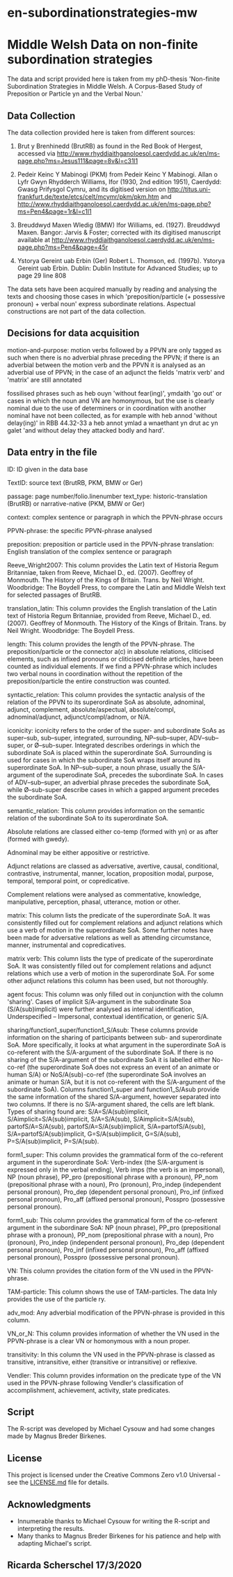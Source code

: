 # en-subordinationstrategies-mw

# Middle Welsh Data on non-finite subordination strategies

The data and script provided here is taken from my phD-thesis 'Non-finite Subordination Strategies in Middle Welsh. A Corpus-Based Study of Preposition or Particle yn and the Verbal Noun.'

## Data Collection

The data collection provided here is taken from different sources: 

1) Brut y Brenhinedd (BrutRB)
 as found in the Red Book of Hergest, accessed via http://www.rhyddiaithganoloesol.caerdydd.ac.uk/en/ms-page.php?ms=Jesus111&page=8v&l=c31l1 

2) Pedeir Keinc Y Mabinogi (PKM)
from Pedeir Keinc Y Mabinogi. Allan o Lyfr Gwyn Rhydderch
Williams, Ifor (1930, 2nd edition 1951), Caerdydd: Gwasg Prifysgol Cymru, and its digitised version on http://titus.uni-frankfurt.de/texte/etcs/celt/mcymr/pkm/pkm.htm 
 and http://www.rhyddiaithganoloesol.caerdydd.ac.uk/en/ms-page.php?ms=Pen4&page=1r&l=c1l1

3) Breuddwyd Maxen Wledig (BMW)
Ifor Williams, ed. (1927). Breuddwyd Maxen. Bangor: Jarvis & Foster; corrected with its digitised manuscript available at http://www.rhyddiaithganoloesol.caerdydd.ac.uk/en/ms-page.php?ms=Pen4&page=45r 

4) Ystorya Gereint uab Erbin (Ger)
Robert L. Thomson, ed. (1997b). Ystorya Gereint uab Erbin. Dublin: Dublin Institute for Advanced Studies; up to page 29 line 808

The data sets have been acquired manually by reading and analysing the texts and choosing those cases in which 'preposition/particle (+ possessive pronoun) + verbal noun' express subordinate relations. Aspectual constructions are not part of the data collection.

## Decisions for data acquisition

 

motion-and-purpose: motion verbs followed by a PPVN are only tagged as such when there is no adverbial phrase preceding the PPVN; if there is an adverbial between the motion verb and the PPVN it is analysed as an adverbial use of PPVN; in the case of an adjunct the fields 'matrix verb' and 'matrix' are still annotated



fossilised phrases such as heb ouyn 'without fear(ing)', ymdaith 'go out' or cases in which the noun and VN are homonymous, but the use is clearly nominal due to the use of determiners or in coordination with another nominal have not been collected, as for example with heb annod 'without delay(ing)' in RBB 44.32-33 a heb annot ymlad a wnaethant yn drut ac yn galet 'and without delay they attacked bodly and hard'.




## Data entry in the file 

ID: ID given in the data base

TextID: source text (BrutRB, PKM, BMW or Ger)

passage: page number/folio.linenumber
text_type: historic-translation (BrutRB) or narrative-native (PKM, BMW or Ger)

context: complex sentence or paragraph in which the PPVN-phrase occurs

PPVN-phrase: the specific PPVN-phrase analysed

preposition: preposition or particle used in the PPVN-phrase
translation: English translation of the complex sentence or paragraph

Reeve_Wright2007: This column provides the Latin text of Historia Regum Britanniae, taken from Reeve, Michael D., ed. (2007). Geoffrey of Monmouth. The History of the Kings of Britain. Trans. by Neil Wright. Woodbridge: The Boydell Press, to compare the Latin and Middle Welsh text for selected passages of BrutRB.



translation_latin: 	This column provides the English translation of the Latin text of Historia Regum Britanniae, provided from Reeve, Michael D., ed. (2007). Geoffrey of Monmouth. The History of the Kings of Britain. Trans. by Neil Wright. Woodbridge: The Boydell Press.


length: This column provides the length of the PPVN-phrase. The preposition/particle or the connector a(c) in absolute relations, cliticised elements, such as infixed pronouns or cliticised definite articles, have been counted as individual elements. If we find a PPVN-phrase which includes two verbal nouns in coordination without the repetition of the preposition/particle the entire construction was counted.

syntactic_relation: This column provides the syntactic analysis of the relation of the PPVN to its superordinate SoA as absolute, adnominal, adjunct, complement, absolute/aspectual, absolute/compl, adnominal/adjunct, adjunct/compl/adnom, or N/A.

iconicity: iconicity refers to the order of the super- and subordinate SoAs as super–sub, sub–super, integrated, surrounding, NP–sub–super, ADV–sub–super, or  Ø–sub-super. 
Integrated describes orderings in which the subordinate SoA is placed within the superordinate SoA. Surrounding is used for cases in which the subordinate SoA wraps itself around its superordinate SoA. In NP–sub–super, a noun phrase, usually the S/A-argument of the superodinate SoA,  precedes the subordinate SoA. In cases of ADV–sub–super, an adverbial phrase precedes the subordinate SoA, while Ø–sub-super describe cases in which a gapped argument precedes the subordinate SoA.


semantic_relation: This column provides information on the semantic relation of the subordinate SoA to its superordinate SoA. 

 Absolute relations are classed either co-temp (formed with yn) or as after (formed with gwedy).

 Adnominal may be either appositive or restrictive.

 Adjunct relations are classed as adversative, avertive, causal, conditional, contrastive, instrumental, manner, location, proposition modal, purpose, temporal, temporal point, or copredicative.

 Complement relations were analysed as commentative, knowledge, manipulative, perception, phasal, utterance, motion or other.

matrix: This column lists the predicate of the superordinate SoA. It  was consistently filled out for complement relations and adjunct relations which use a verb of motion in the superordinate SoA. Some further notes have been made for adversative relations as well as attending circumstance, manner, instrumental and copredicatives. 
 
matrix verb: This column lists the type of predicate of the superordinate SoA. It was consistently filled out for complement relations and adjunct relations which use a verb of motion in the superordinate SoA. For some other adjunct relations this column has been used, but not thoroughly.

agent focus: This column was only filled out in conjunction with the column 'sharing'. Cases of implicit S/A-argument in the subordinate Soa (S/A(sub)implicit) were further analysed as internal identification, Underspecified – Impersonal, contextual identification, or generic S/A. 

sharing/function1_super/function1_S/Asub: These columns provide information on the sharing of participants between sub- and superordinate SoA. More specifically, it looks at what argument in the superordinate SoA is co-referent with the S/A-argument of the subordinate SoA. If there is no sharing of the S/A-argument of the subordinate SoA it is labelled either No-co-ref (the superordinate SoA does not express an event of an animate or human S/A) or NoS/A(sub)-co-ref (the superordinate SoA involves an animate or human S/A, but it is not co-referent with the S/A-argument of the subordinate SoA). Columns function1_super and function1_S/Asub provide the same information of the shared S/A-argument, however separated into two columns. If there is no S/A-argument shared, the cells are left blank.  Types of sharing found are: S/A=S/A(sub)implicit, S/Aimplicit=S/A(sub)implicit, S/A=S/A(sub), S/Aimplicit=S/A(sub), partofS/A=S/A(sub), partofS/A=S/A(sub)implicit, S/A=partofS/A(sub), S/A=partofS/A(sub)implicit, G=S/A(sub)implicit, G=S/A(sub), P=S/A(sub)implicit, P=S/A(sub). 


form1_super: This column provides the grammatical form of the co-referent argument in the superordinate SoA: Verb-index (the S/A-argument is expressed only in the verbal ending), Verb imps (the verb is an impersonal), NP (noun phrase), PP_pro (prepositional phrase with a pronoun), PP_nom (prepositional phrase with a noun), Pro (pronoun), Pro_indep (independent personal pronoun), Pro_dep (dependent personal pronoun), Pro_inf (infixed personal pronoun), Pro_aff (affixed personal pronoun), Posspro (possessive personal pronoun).

form1_sub: This column provides the grammatical form of the co-referent argument in the subordinare SoA: NP (noun phrase), PP_pro (prepositional phrase with a pronoun), PP_nom (prepositional phrase with a noun), Pro (pronoun), Pro_indep (independent personal pronoun), Pro_dep (dependent personal pronoun), Pro_inf (infixed personal pronoun), Pro_aff (affixed personal pronoun), Posspro (possessive personal pronoun).

VN: This column provides the citation form of the VN used in the PPVN-phrase.

TAM-particle: This column shows the use of TAM-particles. The data lnly provides the use of the particle ry. 

adv_mod: Any adverbial modification of the PPVN-phrase is provided in this column.

VN_or_N: This column provides information of whether the VN used in the PPVN-phrase is a clear VN or homonymous with a noun proper.  

transitivity: In this column the VN used in the PPVN-phrase is classed as transitive, intransitive, either (transitive or intransitive) or reflexive. 

Vendler: This column provides information on the predicate type of the VN used in the PPVN-phrase following Vendler's classification of accomplishment, achievement, activity, state predicates.

## Script

The R-script was developed by Michael Cysouw and had some changes made by Magnus Breder Birkenes.


## License

This project is licensed under the Creative Commons Zero v1.0 Universal - see the [LICENSE.md](LICENSE.md) file for details.

## Acknowledgments

* Innumerable thanks to Michael Cysouw for writing the R-script and interpreting the results.
* Many thanks to Magnus Breder Birkenes for his patience and help with adapting Michael's script.

## Ricarda Scherschel 17/3/2020
